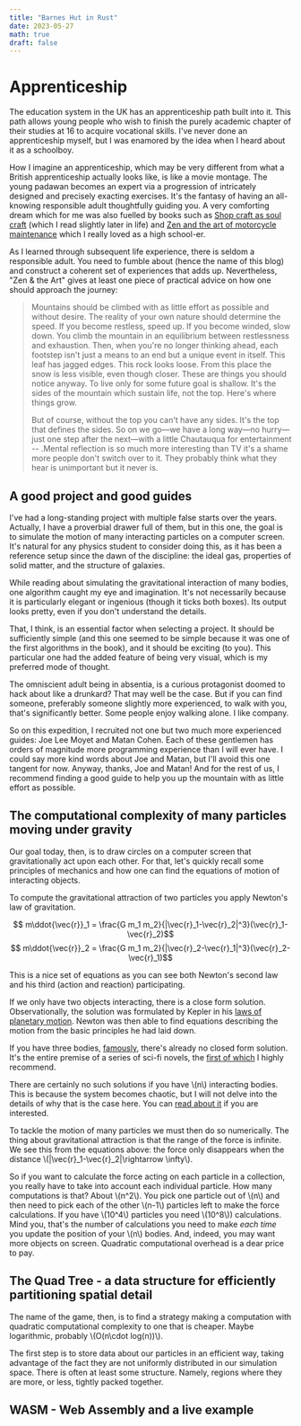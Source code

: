 ```yaml
---
title: "Barnes Hut in Rust"
date: 2023-05-27
math: true
draft: false
---
```


# Apprenticeship 

The education system in the UK has an apprenticeship path built into it.  This path allows young people who wish to finish the purely academic chapter of their studies at 16 to acquire vocational skills.  I've never done an apprenticeship myself, but I was enamored by the idea when I heard about it as a schoolboy. 

How I imagine an apprenticeship, which may be very different from what a British apprenticeship actually looks like, is like a movie montage.  The young padawan becomes an expert via a progression of intricately designed and precisely exacting exercises.  It's the fantasy of having an all-knowing responsible adult thoughtfully guiding you.  A very comforting dream which for me was also fuelled by books such as
[Shop craft as soul craft](https://www.amazon.com/Shop-Class-Soulcraft-Inquiry-Value-ebook/dp/B00273BHPU) (which I read slightly later in life) and 
[Zen and the art of motorcycle maintenance](https://www.amazon.com/Zen-Art-Motorcycle-Maintenance-Inquiry/dp/0060589469) which I really loved as a high school-er. 

As I learned through subsequent life experience, there is seldom a responsible adult.  You need to fumble about (hence the name of this blog) and construct a coherent set of experiences that adds up.  Nevertheless, "Zen & the Art" gives at least one piece of practical advice on how one should approach the journey:

>Mountains should be climbed with as little effort as possible and without desire.  The reality of your own nature should determine the speed.  If you become restless, speed up.  If you become winded, slow down.  You climb the mountain in an equilibrium between restlessness and exhaustion.  Then, when you're no longer thinking ahead, each footstep isn't just a means to an end but a unique event in itself.  This leaf has jagged edges.  This rock looks loose.  From this place the snow is less visible, even though closer.  These are things you should notice anyway.  To live only for some future goal is shallow.  It's the sides of the mountain which sustain life, not the top.  Here's where things grow. 
>
> But of course, without the top you can't have any sides.  It's the top that defines the sides.  So on we go—we have a long way—no hurry—just one step after the next—with a little Chautauqua for entertainment -- .Mental reflection is so much more interesting than TV it's a shame more people don't switch over to it.  They probably think what they hear is unimportant but it never is.

## A good project and good guides

I've had a long-standing project with multiple false starts over the years.  Actually, I have a proverbial drawer full of them, but in this one, the goal is to simulate the motion of many interacting particles on a computer screen.  It's natural for any physics student to consider doing this, as it has been a reference setup since the dawn of the discipline: the ideal gas, properties of solid matter, and the structure of galaxies. 

While reading about simulating the gravitational interaction of many bodies, one algorithm caught my eye and imagination.  It's not necessarily because it is particularly elegant or ingenious (though it ticks both boxes).  Its output looks pretty, even if you don't understand the details.

That, I think, is an essential factor when selecting a project.  It should be sufficiently simple (and this one seemed to be simple because it was one of the first algorithms in the book), and it should be exciting (to you).  This particular one had the added feature of being very visual, which is my preferred mode of thought. 

The omniscient adult being in absentia, is a curious protagonist doomed to hack about like a drunkard?  That may well be the case.  But if you can find someone, preferably someone slightly more experienced, to walk with you, that's significantly better.  Some people enjoy walking alone.  I like company.

So on this expedition, I recruited not one but two much more experienced guides: Joe Lee Moyet and Matan Cohen.  Each of these gentlemen has orders of magnitude more programming experience than I will ever have.  I could say more kind words about Joe and Matan, but I'll avoid this one tangent for now.  Anyway, thanks, Joe and Matan!  And for the rest of us, I recommend finding a good guide to help you up the mountain with as little effort as possible. 

## The computational complexity of many particles moving under gravity

Our goal today, then, is to draw circles on a computer screen that gravitationally act upon each other. For that, let's quickly recall some principles of mechanics and how one can find the equations of motion of interacting objects. 

To compute the gravitational attraction of two particles you apply Newton's law of gravitation. 

$$ m\ddot{\vec{r}}_1 = \frac{G m_1 m_2}{|\vec{r}_1-\vec{r}_2|^3}(\vec{r}_1-\vec{r}_2)$$
$$ m\ddot{\vec{r}}_2 = \frac{G m_1 m_2}{|\vec{r}_2-\vec{r}_1|^3}(\vec{r}_2-\vec{r}_1)$$

This is a nice set of equations as you can see both Newton's second law and his third (action and reaction) participating. 

If we only have two objects interacting, there is a close form solution. Observationally, the solution was formulated by Kepler in his [laws of planetary motion](https://en.wikipedia.org/wiki/Kepler%27s_laws_of_planetary_motion). Newton was then able to find equations describing the motion from the basic principles he had laid down. 

If you have three bodies, [famously](https://en.wikipedia.org/wiki/Three-body_problem), there's already no closed form solution. It's the entire premise of a series of sci-fi novels, the [first of which](https://www.amazon.com/Three-Body-Problem-Cixin-Liu/dp/0765382032) I highly recommend. 

There are certainly no such solutions if you have \\(n\\) interacting bodies. This is because the system becomes chaotic, but I will not delve into the details of why that is the case here. You can [read about it](https://link.springer.com/chapter/10.1007/978-1-4684-5997-5_2) if you are interested. 

To tackle the motion of many particles we must then do so numerically. The thing about gravitational attraction is that the range of the force is infinite. We see this from the equations above: the force only disappears when the distance \\(|\vec{r}_1-\vec{r}_2|\rightarrow \infty\\). 

So if you want to calculate the force acting on each particle in a collection, you really have to take into account each individual particle. How many computations is that? About \\(n^2\\). You pick one particle out of \\(n\\) and then need to pick each of the other \\(n-1\\) particles left to make the force calculations. If you have \\(10^4\\) particles you need \\(10^8\\)) calculations. Mind you, that's the number of calculations you need to make _each time_ you update the position of your \\(n\\) bodies. And, indeed, you may want more objects on screen. Quadratic computational overhead is a dear price to pay. 

## The Quad Tree - a data structure for efficiently partitioning spatial detail

The name of the game, then, is to find a strategy making a computation with quadratic computational complexity to one that is cheaper. Maybe logarithmic, probably \\(O(n\cdot log(n))\\).

The first step is to store data about our particles in an efficient way, taking advantage of the fact they are not uniformly distributed in our simulation space. There is often at least some structure. Namely, regions where they are more, or less, tightly packed together. 


[//]: # (When I first heard about Python it was sometime around winter of 2008.  I had a student job testing software and all the seasoned programmers there were quite happy about doing a first or second big project in the language.  I was a physics undergraduate and had barely done a basic programming course, taught in C. )



[//]: # ()
[//]: # (## The Rust programming language)

[//]: # ()

[//]: # ()

[//]: # ()
[//]: # (## The Barnes-Hut algorithm)

## WASM - Web Assembly and a live example



